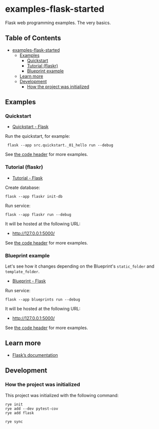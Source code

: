 # examples-flask-started

Flask web programming examples. The very basics.

## Table of Contents <!-- omit in toc -->

- [examples-flask-started](#examples-flask-started)
  - [Examples](#examples)
    - [Quickstart](#quickstart)
    - [Tutorial (flaskr)](#tutorial-flaskr)
    - [Blueprint example](#blueprint-example)
  - [Learn more](#learn-more)
  - [Development](#development)
    - [How the project was initialized](#how-the-project-was-initialized)

## Examples

### Quickstart

- [Quickstart - Flask](https://flask.palletsprojects.com/en/3.0.x/quickstart/)

Run the quickstart, for example:

```shell
 flask --app src.quickstart._01_hello run --debug
```

See [the code header](./src/quickstart/) for more examples.

### Tutorial (flaskr)

- [Tutorial - Flask](https://flask.palletsprojects.com/en/3.0.x/tutorial/)

Create database:

```shell
flask --app flaskr init-db
```

Run service:

```shell
flask --app flaskr run --debug
```

It will be hosted at the following URL:

- <http://127.0.0.1:5000/>

See [the code header](./src/flaskr/) for more examples.

### Blueprint example

Let's see how it changes depending on the Blueprint's `static_folder` and `template_folder`.

- [Blueprint - Flask](https://flask.palletsprojects.com/en/3.0.x/blueprints/)

Run service:

```shell
flask --app blueprints run --debug
```

It will be hosted at the following URL:

- <http://127.0.0.1:5000/>

See [the code header](./src/blueprints/) for more examples.

## Learn more

- [Flask’s documentation](https://flask.palletsprojects.com/)

## Development

### How the project was initialized

This project was initialized with the following command:

```shell
rye init
rye add --dev pytest-cov
rye add flask

rye sync
```
